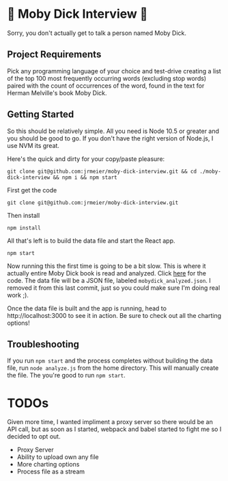 # 🐋 Moby Dick Interview 🐋
Sorry, you don't actually get to talk a person named Moby Dick. 

## Project Requirements
Pick any programming language of your choice and test-drive creating a list of the top 100 most frequently occurring words (excluding stop words) paired with the count of occurrences of the word, found in the text for Herman Melville's book Moby Dick. 

## Getting Started
So this should be relatively simple. All you need is Node 10.5 or greater and you should be good to go. If you don't have the right version of Node.js, I use NVM its great.


Here's the quick and dirty for your copy/paste pleasure: 
```
git clone git@github.com:jrmeier/moby-dick-interview.git && cd ./moby-dick-interview && npm i && npm start
```

First get the code 

`git clone git@github.com:jrmeier/moby-dick-interview.git`

Then install

`npm install`

All that's left is to build the data file and start the React app.

`npm start`

Now running this the first time is going to be a bit slow. This is where it actually entire Moby Dick book is read and analyzed. Click [here](https://github.com/jrmeier/moby-dick-interview/blob/master/analyze.js) for the code. The data file will be a JSON file, labeled `mobydick_analyzed.json`. I removed it from this last commit, just so you could make sure I'm doing real work ;).

Once the data file is built and the app is running, head to http://localhost:3000 to see it in action. Be sure to check out all the charting options!

## Troubleshooting

If you run `npm start` and the process completes without building the data file, run `node analyze.js` from the home directory. This will manually create the file. The you're good to run `npm start`.


# TODOs
Given more time, I wanted impliment a proxy server so there would be an API call, but as soon as I started, webpack and babel started to fight me so I decided to opt out.

* Proxy Server
* Ability to upload own any file
* More charting options
* Process file as a stream
